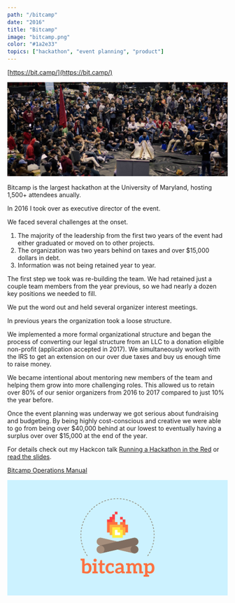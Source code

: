 ```yaml
---
path: "/bitcamp"
date: "2016"
title: "Bitcamp"
image: "bitcamp.png"
color: "#1a2e33"
topics: ["hackathon", "event planning", "product"]
---
```


[https://bit.camp/](https://bit.camp/)

![alt text](/images/bitcamp/crowd.jpg "A crowd of students at Bitcamp")

Bitcamp is the largest hackathon at the University of Maryland, hosting 1,500+ attendees anually. 

In 2016 I took over as executive director of the event.

We faced several challenges at the onset.

1. The majority of the leadership from the first two years of the event had either graduated or moved on to other projects.
2. The organization was two years behind on taxes and over $15,000 dollars in debt.
3. Information was not being retained year to year.

The first step we took was re-building the team. We had retained just a couple team members from the year previous, so we had nearly a dozen key positions we needed to fill.

We put the word out and held several organizer interest meetings.

In previous years the organization took a loose structure.

We implemented a more formal organizational structure and began the process of converting our legal structure from an LLC to a donation eligible non-profit (application accepted in 2017). We simultaneously worked with the IRS to get an extension on our over due taxes and buy us enough time to raise money.

We became intentional about mentoring new members of the team and helping them grow into more challenging roles. This allowed us to retain over 80% of our senior organizers from 2016 to 2017 compared to just 10% the year before.

Once the event planning was underway we got serious about fundraising and budgeting. By being highly cost-conscious and creative we were able to go from being over $40,000 behind at our lowest to eventually having a surplus over over $15,000 at the end of the year.

For details check out my Hackcon talk [Running a Hackathon in the Red](https://www.youtube.com/watch?v=IRK3KmhE_go) or [read the slides](http://slides.com/anthonycastrio/red#/).

[Bitcamp Operations Manual](https://docs.google.com/document/d/1z9iQgv2LPZKQVWWE-FGbt5mcpAw93x-d0C-s_gF5Vu8/edit?usp=sharing)


![alt text](/images/bitcamp/bitcamp.png "Bitcamp logo")
